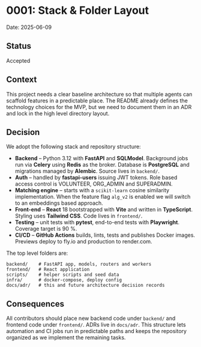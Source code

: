 # 0001: Stack & Folder Layout

Date: 2025-06-09

## Status

Accepted

## Context

This project needs a clear baseline architecture so that multiple agents can scaffold features in a predictable place. The README already defines the technology choices for the MVP, but we need to document them in an ADR and lock in the high level directory layout.

## Decision

We adopt the following stack and repository structure:

- **Backend** – Python 3.12 with **FastAPI** and **SQLModel**. Background jobs run via **Celery** using **Redis** as the broker. Database is **PostgreSQL** and migrations managed by **Alembic**. Source lives in `backend/`.
- **Auth** – handled by **fastapi-users** issuing JWT tokens. Role based access control is VOLUNTEER, ORG_ADMIN and SUPERADMIN.
- **Matching engine** – starts with a `scikit-learn` cosine similarity implementation. When the feature flag `alg_v2` is enabled we will switch to an embeddings based approach.
- **Front-end** – **React** 18 bootstrapped with **Vite** and written in **TypeScript**. Styling uses **Tailwind CSS**. Code lives in `frontend/`.
- **Testing** – unit tests with **pytest**, end-to-end tests with **Playwright**. Coverage target is 90 %.
- **CI/CD** – **GitHub Actions** builds, lints, tests and publishes Docker images. Previews deploy to fly.io and production to render.com.

The top level folders are:

```
backend/    # FastAPI app, models, routers and workers
frontend/   # React application
scripts/    # helper scripts and seed data
infra/      # docker-compose, deploy config
docs/adr/   # this and future architecture decision records
```

## Consequences

All contributors should place new backend code under `backend/` and frontend code under `frontend/`. ADRs live in `docs/adr`. This structure lets automation and CI jobs run in predictable paths and keeps the repository organized as we implement the remaining tasks.
